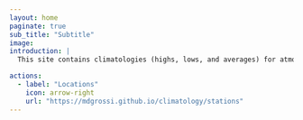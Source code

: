 ```yaml
---
layout: home
paginate: true
sub_title: "Subtitle"
image: 
introduction: |
  This site contains climatologies (highs, lows, and averages) for atmospheric and oceanic variables derived from NOAA CO-OPS weather and tide observations. Current sites are updated daily; archived sites are updated less frequently. This project is inspired by Brian McNoldy at the University of Miami, whose long-standing “Climatology of Virginia Key, FL” site never ceased to provide insightful weather perspectives during my time at the Rosenstiel School of Marine, Atmospheric, and Earth Science.

actions:
  - label: "Locations"
    icon: arrow-right
    url: "https://mdgrossi.github.io/climatology/stations"
---
```


